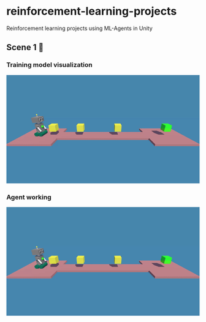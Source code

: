 # reinforcement-learning-projects
Reinforcement learning projects using ML-Agents in Unity

## Scene 1 :dart:

### Training model visualization
![](Images/trainig_abysm_scene1.gif)

### Agent working
![](Images/working_abysm_scene1.gif)
